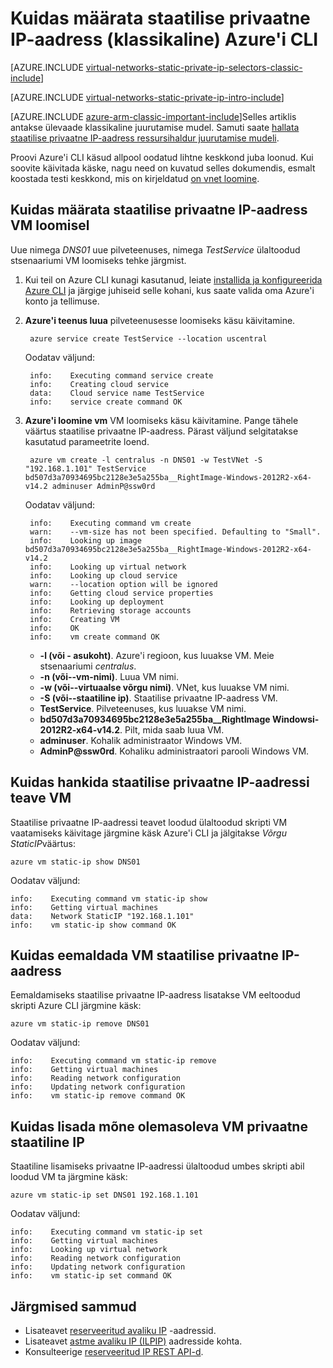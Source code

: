 <properties 
   pageTitle="Kuidas seada privaatne staatiline IP klassikaline režiim ausing CLI | Microsoft Azure'i"
   description="Privaatne staatiline IP (DIPs) ja kuidas neid hallata klassikaline režiim abil CLI mõistmine"
   services="virtual-network"
   documentationCenter="na"
   authors="jimdial"
   manager="carmonm"
   editor="tysonn"
   tags="azure-service-management"
/>
<tags 
   ms.service="virtual-network"
   ms.devlang="na"
   ms.topic="article"
   ms.tgt_pltfrm="na"
   ms.workload="infrastructure-services"
   ms.date="03/15/2016"
   ms.author="jdial" />

# <a name="how-to-set-a-static-private-ip-address-classic-in-azure-cli"></a>Kuidas määrata staatilise privaatne IP-aadress (klassikaline) Azure'i CLI

[AZURE.INCLUDE [virtual-networks-static-private-ip-selectors-classic-include](../../includes/virtual-networks-static-private-ip-selectors-classic-include.md)]

[AZURE.INCLUDE [virtual-networks-static-private-ip-intro-include](../../includes/virtual-networks-static-private-ip-intro-include.md)]

[AZURE.INCLUDE [azure-arm-classic-important-include](../../includes/azure-arm-classic-important-include.md)]Selles artiklis antakse ülevaade klassikaline juurutamise mudel. Samuti saate [hallata staatilise privaatne IP-aadress ressursihaldur juurutamise mudeli](virtual-networks-static-private-ip-arm-cli.md).

Proovi Azure'i CLI käsud allpool oodatud lihtne keskkond juba loonud. Kui soovite käivitada käske, nagu need on kuvatud selles dokumendis, esmalt koostada testi keskkond, mis on kirjeldatud [on vnet loomine](virtual-networks-create-vnet-classic-cli.md).

## <a name="how-to-specify-a-static-private-ip-address-when-creating-a-vm"></a>Kuidas määrata staatilise privaatne IP-aadress VM loomisel
Uue nimega *DNS01* uue pilveteenuses, nimega *TestService* ülaltoodud stsenaariumi VM loomiseks tehke järgmist.

1. Kui teil on Azure CLI kunagi kasutanud, leiate [installida ja konfigureerida Azure CLI](../xplat-cli-install.md) ja järgige juhiseid selle kohani, kus saate valida oma Azure'i konto ja tellimuse.
1. **Azure'i teenus luua** pilveteenusesse loomiseks käsu käivitamine.

        azure service create TestService --location uscentral

    Oodatav väljund:

        info:    Executing command service create
        info:    Creating cloud service
        data:    Cloud service name TestService
        info:    service create command OK
    
2. **Azure'i loomine vm** VM loomiseks käsu käivitamine. Pange tähele väärtus staatilise privaatne IP-aadress. Pärast väljund selgitatakse kasutatud parameetrite loend.

        azure vm create -l centralus -n DNS01 -w TestVNet -S "192.168.1.101" TestService bd507d3a70934695bc2128e3e5a255ba__RightImage-Windows-2012R2-x64-v14.2 adminuser AdminP@ssw0rd

    Oodatav väljund:

        info:    Executing command vm create
        warn:    --vm-size has not been specified. Defaulting to "Small".
        info:    Looking up image bd507d3a70934695bc2128e3e5a255ba__RightImage-Windows-2012R2-x64-v14.2
        info:    Looking up virtual network
        info:    Looking up cloud service
        warn:    --location option will be ignored
        info:    Getting cloud service properties
        info:    Looking up deployment
        info:    Retrieving storage accounts
        info:    Creating VM
        info:    OK
        info:    vm create command OK

    - **-l (või - asukoht)**. Azure'i regioon, kus luuakse VM. Meie stsenaariumi *centralus*.
    - **-n (või--vm-nimi)**. Luua VM nimi.
    - **-w (või--virtuaalse võrgu nimi)**. VNet, kus luuakse VM nimi. 
    - **-S (või--staatiline ip)**. Staatilise privaatne IP-aadress VM.
    - **TestService**. Pilveteenuses, kus luuakse VM nimi.
    - **bd507d3a70934695bc2128e3e5a255ba__RightImage Windowsi-2012R2-x64-v14.2**. Pilt, mida saab luua VM.
    - **adminuser**. Kohalik administraator Windows VM.
    - **AdminP@ssw0rd**. Kohaliku administraatori parooli Windows VM.

## <a name="how-to-retrieve-static-private-ip-address-information-for-a-vm"></a>Kuidas hankida staatilise privaatne IP-aadressi teave VM
Staatilise privaatne IP-aadressi teavet loodud ülaltoodud skripti VM vaatamiseks käivitage järgmine käsk Azure'i CLI ja jälgitakse *Võrgu StaticIP*väärtus:

    azure vm static-ip show DNS01

Oodatav väljund:

    info:    Executing command vm static-ip show
    info:    Getting virtual machines
    data:    Network StaticIP "192.168.1.101"
    info:    vm static-ip show command OK

## <a name="how-to-remove-a-static-private-ip-address-from-a-vm"></a>Kuidas eemaldada VM staatilise privaatne IP-aadress
Eemaldamiseks staatilise privaatne IP-aadress lisatakse VM eeltoodud skripti Azure CLI järgmine käsk:
    
    azure vm static-ip remove DNS01

Oodatav väljund:

    info:    Executing command vm static-ip remove
    info:    Getting virtual machines
    info:    Reading network configuration
    info:    Updating network configuration
    info:    vm static-ip remove command OK

## <a name="how-to-add-a-static-private-ip-to-an-existing-vm"></a>Kuidas lisada mõne olemasoleva VM privaatne staatiline IP
Staatiline lisamiseks privaatne IP-aadressi ülaltoodud umbes skripti abil loodud VM ta järgmine käsk:

    azure vm static-ip set DNS01 192.168.1.101

Oodatav väljund:

    info:    Executing command vm static-ip set
    info:    Getting virtual machines
    info:    Looking up virtual network
    info:    Reading network configuration
    info:    Updating network configuration
    info:    vm static-ip set command OK

## <a name="next-steps"></a>Järgmised sammud

- Lisateavet [reserveeritud avaliku IP](virtual-networks-reserved-public-ip.md) -aadressid.
- Lisateavet [astme avaliku IP (ILPIP)](virtual-networks-instance-level-public-ip.md) aadresside kohta.
- Konsulteerige [reserveeritud IP REST API-d](https://msdn.microsoft.com/library/azure/dn722420.aspx).
